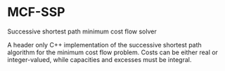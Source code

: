 # MCF-SSP
Successive shortest path minimum cost flow solver

A header only C++ implementation of the successive shortest path algorithm for the minimum cost flow problem. Costs can be either real or integer-valued, while capacities and excesses must be integral.
